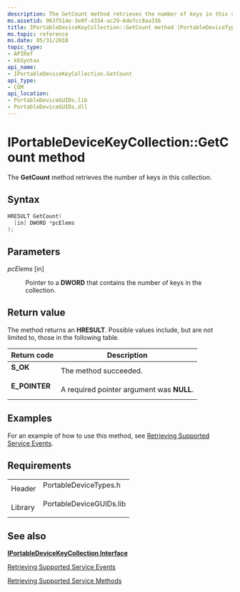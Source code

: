 ```yaml
---
description: The GetCount method retrieves the number of keys in this collection.
ms.assetid: 963f514e-3e0f-4334-ac29-6de7cc8aa336
title: IPortableDeviceKeyCollection::GetCount method (PortableDeviceTypes.h)
ms.topic: reference
ms.date: 05/31/2018
topic_type: 
- APIRef
- kbSyntax
api_name: 
- IPortableDeviceKeyCollection.GetCount
api_type: 
- COM
api_location: 
- PortableDeviceGUIDs.lib
- PortableDeviceGUIDs.dll
---
```


# IPortableDeviceKeyCollection::GetCount method

The **GetCount** method retrieves the number of keys in this collection.

## Syntax


```C++
HRESULT GetCount(
  [in] DWORD *pcElems
);
```



## Parameters

<dl> <dt>

*pcElems* \[in\]
</dt> <dd>

Pointer to a **DWORD** that contains the number of keys in the collection.

</dd> </dl>

## Return value

The method returns an **HRESULT**. Possible values include, but are not limited to, those in the following table.



| Return code                                                                               | Description                                          |
|-------------------------------------------------------------------------------------------|------------------------------------------------------|
| <dl> <dt>**S\_OK**</dt> </dl>      | The method succeeded.<br/>                     |
| <dl> <dt>**E\_POINTER**</dt> </dl> | A required pointer argument was **NULL**.<br/> |



 

## Examples

For an example of how to use this method, see [Retrieving Supported Service Events](retrieving-supported-events.md).

## Requirements



|                    |                                                                                                    |
|--------------------|----------------------------------------------------------------------------------------------------|
| Header<br/>  | <dl> <dt>PortableDeviceTypes.h</dt> </dl>   |
| Library<br/> | <dl> <dt>PortableDeviceGUIDs.lib</dt> </dl> |



## See also

<dl> <dt>

[**IPortableDeviceKeyCollection Interface**](iportabledevicekeycollection.md)
</dt> <dt>

[Retrieving Supported Service Events](retrieving-supported-events.md)
</dt> <dt>

[Retrieving Supported Service Methods](retrieving-supported-methods.md)
</dt> </dl>

 

 




